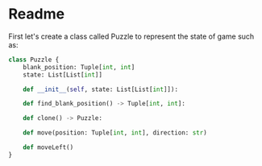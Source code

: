 # Readme

First let's create a class called Puzzle to represent the state of game such as:

```python
class Puzzle {
    blank_position: Tuple[int, int]
    state: List[List[int]]

    def __init__(self, state: List[List[int]]):

    def find_blank_position() -> Tuple[int, int]:

    def clone() -> Puzzle:

    def move(position: Tuple[int, int], direction: str)

    def moveLeft()
}
```